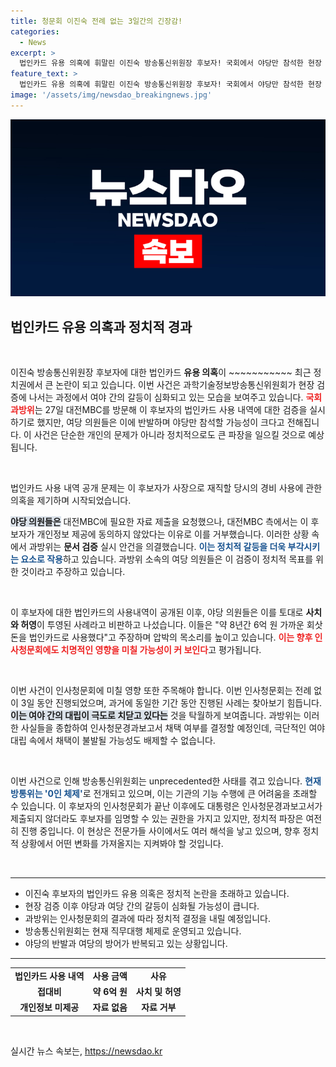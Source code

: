 ```yaml
---
title: 청문회 이진숙 전례 없는 3일간의 긴장감!
categories:
  - News
excerpt: >
  법인카드 유용 의혹에 휘말린 이진숙 방송통신위원장 후보자! 국회에서 야당만 참석한 현장 검증이 예정된 가운데, 과거 사치 논란이 재점화되며 여야 대치가 격화되고 있습니다. 과연 후보자는 무사 통과할 수 있을까요?
feature_text: >
  법인카드 유용 의혹에 휘말린 이진숙 방송통신위원장 후보자! 국회에서 야당만 참석한 현장 검증이 예정된 가운데, 과거 사치 논란이 재점화되며 여야 대치가 격화되고 있습니다. 과연 후보자는 무사 통과할 수 있을까요?
image: '/assets/img/newsdao_breakingnews.jpg'
---
```


<p><img src="/assets/img/newsdao_breakingnews.jpg" alt="pcversion 속보" /></p>

<h2 data-ke-size="size26">법인카드 유용 의혹과 정치적 경과</h2>

<p data-ke-size="size16">&nbsp;</p>

<p>이진숙 방송통신위원장 후보자에 대한 법인카드 <b>유용 의혹</b>이 ~~~~~~~~~~~ 최근 정치권에서 큰 논란이 되고 있습니다. 이번 사건은 과학기술정보방송통신위원회가 현장 검증에 나서는 과정에서 여야 간의 갈등이 심화되고 있는 모습을 보여주고 있습니다. <b><span style="color: #ee2323;">국회 과방위</span></b>는 27일 대전MBC를 방문해 이 후보자의 법인카드 사용 내역에 대한 검증을 실시하기로 했지만, 여당 의원들은 이에 반발하며 야당만 참석할 가능성이 크다고 전해집니다. 이 사건은 단순한 개인의 문제가 아니라 정치적으로도 큰 파장을 일으킬 것으로 예상됩니다. </p>

<p data-ke-size="size16">&nbsp;</p>

<p>법인카드 사용 내역 공개 문제는 이 후보자가 사장으로 재직할 당시의 경비 사용에 관한 의혹을 제기하며 시작되었습니다. </p>

<p><b><span style="background-color: #21538527;">야당 의원들은</span></b> 대전MBC에 필요한 자료 제출을 요청했으나, 대전MBC 측에서는 이 후보자가 개인정보 제공에 동의하지 않았다는 이유로 이를 거부했습니다. 이러한 상황 속에서 과방위는 <b>문서 검증</b> 실시 안건을 의결했습니다. <b><span style="color: #1a5490;">이는 정치적 갈등을 더욱 부각시키는 요소로 작용</span></b>하고 있습니다. 과방위 소속의 여당 의원들은 이 검증이 정치적 목표를 위한 것이라고 주장하고 있습니다. </p>

<p data-ke-size="size16">&nbsp;</p>

<p>이 후보자에 대한 법인카드의 사용내역이 공개된 이후, 야당 의원들은 이를 토대로 <b>사치와 허영</b>이 투영된 사례라고 비판하고 나섰습니다. 이들은 "약 8년간 6억 원 가까운 회삿돈을 법인카드로 사용했다"고 주장하며 압박의 목소리를 높이고 있습니다. <b><span style="color: #ee2323;">이는 향후 인사청문회에도 치명적인 영향을 미칠 가능성이 커 보인다</span></b>고 평가됩니다. </p>

<p data-ke-size="size16">&nbsp;</p>

<p>이번 사건이 인사청문회에 미칠 영향 또한 주목해야 합니다. 이번 인사청문회는 전례 없이 3일 동안 진행되었으며, 과거에 동일한 기간 동안 진행된 사례는 찾아보기 힘듭니다. <b><span style="background-color: #21538527;">이는 여야 간의 대립이 극도로 치닫고 있다는</span></b> 것을 탁월하게 보여줍니다. 과방위는 이러한 사실들을 종합하여 인사청문경과보고서 채택 여부를 결정할 예정인데, 극단적인 여야 대립 속에서 채택이 불발될 가능성도 배제할 수 없습니다. </p>

<p data-ke-size="size16">&nbsp;</p>

<p>이번 사건으로 인해 방송통신위원회는 unprecedented한 사태를 겪고 있습니다. <b><span style="color: #1a5490;">현재 방통위는 '0인 체제'</span></b>로 전개되고 있으며, 이는 기관의 기능 수행에 큰 어려움을 초래할 수 있습니다. 이 후보자의 인사청문회가 끝난 이후에도 대통령은 인사청문경과보고서가 제출되지 않더라도 후보자를 임명할 수 있는 권한을 가지고 있지만, 정치적 파장은 여전히 진행 중입니다. 이 현상은 전문가들 사이에서도 여러 해석을 낳고 있으며, 향후 정치적 상황에서 어떤 변화를 가져올지는 지켜봐야 할 것입니다. </p>

<p data-ke-size="size16">&nbsp;</p>

<hr>

<ul>
<li>이진숙 후보자의 법인카드 유용 의혹은 정치적 논란을 초래하고 있습니다.</li>
<li>현장 검증 이후 야당과 여당 간의 갈등이 심화될 가능성이 큽니다.</li>
<li>과방위는 인사청문회의 결과에 따라 정치적 결정을 내릴 예정입니다.</li>
<li>방송통신위원회는 현재 직무대행 체제로 운영되고 있습니다.</li>
<li>야당의 반발과 여당의 방어가 반복되고 있는 상황입니다.</li>
</ul>

<hr>

<table style="width: 100%; border-collapse: collapse;">
<tr>
<td style="text-align: center; height: 17px;"><b>법인카드 사용 내역</b></td>
<td style="text-align: center; height: 17px;"><b>사용 금액</b></td>
<td style="text-align: center; height: 17px;"><b>사유</b></td>
</tr>
<tr>
<td style="text-align: center; height: 17px;"><b>접대비</b></td>
<td style="text-align: center; height: 17px;"><b>약 6억 원</b></td>
<td style="text-align: center; height: 17px;"><b>사치 및 허영</b></td>
</tr>
<tr>
<td style="text-align: center; height: 17px;"><b>개인정보 미제공</b></td>
<td style="text-align: center; height: 17px;"><b>자료 없음</b></td>
<td style="text-align: center; height: 17px;"><b>자료 거부</b></td>
</tr>
</table>

<p data-ke-size="size16">&nbsp;</p>
실시간 뉴스 속보는, <a href="https://newsdao.kr" rel="dofollow">https://newsdao.kr</a>


